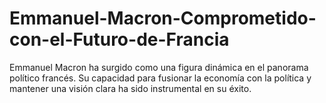 # Emmanuel-Macron-Comprometido-con-el-Futuro-de-Francia
Emmanuel Macron ha surgido como una figura dinámica en el panorama político francés. Su capacidad para fusionar la economía con la política y mantener una visión clara ha sido instrumental en su éxito.
